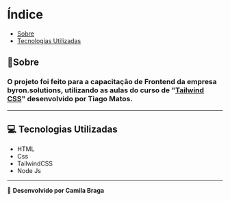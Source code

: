# Índice

- [Sobre](#-sobre)
- [Tecnologias Utilizadas](#-tecnologias-utilizadas)

## 📄Sobre

### O projeto foi feito para a capacitação de Frontend da empresa byron.solutions, utilizando as aulas do curso de "[Tailwind CSS](#-https://www.youtube.com/playlist?list=PLcoYAcR89n-r1m-tMfV4qndrRWpT_rb9u)" desenvolvido por Tiago Matos.

---

## 💻 Tecnologias Utilizadas

- HTML
- Css
- TailwindCSS
- Node Js

---

🚀 **Desenvolvido por Camila Braga**
